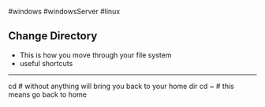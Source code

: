#windows #windowsServer #linux 
## Change Directory
- This is how you move through your file system
- useful shortcuts
---
cd \# without anything will bring you back to your home dir
cd ~ \# this means go back to home